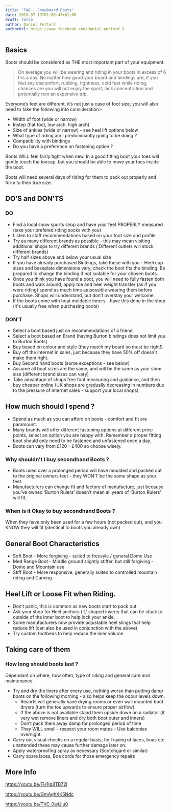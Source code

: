 ```yaml
---
title: "FAQ - Snowboard Boots"
date: 2018-07-13T01:00:43+01:00
draft: false
author: Daniel Petford
authorUrl: https://www.facebook.com/daniel.petford.3
---
```


## Basics

Boots should be considered as THE most important part of your equipment. 

> On average you will be wearing and riding in your boots in excess of 6 hrs a day. No matter how good your board and bindings are, if you feel any discomfort, rubbing, tightness, cold feet while riding, chances are you will not enjoy the sport, lack concentration and potentially ruin an expensive trip. 

Everyone’s feet are different, it’s not just a case of foot size, you will also need to take the following into consideration:-

- Width of foot (wide or narrow)
- Instep (flat foot, low arch, high arch)
- Size of ankles (wide or narrow) - see heel lift options below
- What type of riding am I predominantly going to be doing ?
- Compatibility with bindings
- Do you have a preference on fastening option ? 

Boots WILL feel fairly tight when new. In a good fitting boot your toes will gently touch the toecap, but you should be able to move your toes inside the boot. 

Boots will need several days of riding for them to pack out properly and form to their true size.

## DO’S and DON’TS
### DO 
- Find a local snow sports shop and have your feet PROPERLY measured (take your prefered riding socks with you)
- Listen to staff recommendations based on your foot size and profile
- Try as many different brands as possible - this may mean visiting additional shops to try different brands ( Different outlets will stock different brands)
- Try half sizes above and below your usual size
- If you have already purchased Bindings, take these with you - Heel cup sizes and baseplate dimensions vary, check the boot fits the binding. Be prepared to change the binding if not suitable for your chosen boots.
- Once you think you have found a boot, you will need to fully fasten both boots and walk around, apply toe and heel weight transfer (as if you were riding) spend as much time as possible wearing them before purchase. Shops will understand, but don’t overstay your welcome.
- If the boots come with heat moldable inners - have this done in the shop (it's usually free when purchasing boots)

### DON’T
- Select a boot based just on recommendations of a friend
- Select a boot based on Brand (having Burton bindings does not limit you to Burton Boots)
- Buy based on colour and style (they match my board so must be right!)
- Buy off the internet in sales, just because they have 50% off doesn't make them right.
- Buy Second hand boots (some exceptions - see below)
- Assume all boot sizes are the same, and will be the same as your shoe size (different brand sizes can vary)
- Take advantage of shops free foot measuring and guidance, and then buy cheaper online (UK shops are gradually decreasing in numbers due to the pressure of internet sales - support your local shops)
	
## How much should I spend ?
- Spend as much as you can afford on boots - comfort and fit are paramount.
- Many brands will offer different fastening options at different price points, select an option you are happy with. Remember a proper fitting boot should only need to be fastened and unfastened once a day. 
- Boots can vary from £120 - £400 so choose wisely.

### Why shouldn't I buy secondhand Boots ?
- Boots used over a prolonged period  will have moulded and packed out to the original owners feet - they WON’T be the same shape as your feet.
- Manufacturers can change fit and factory of manufacture, just because you've owned ‘Burton Rulers’ doesn’t mean all years of ‘Burton Rulers’ will fit.   

### When is it Okay to buy secondhand Boots ?
When they have only been used for a few hours (not packed out), and you KNOW they will fit (identical to boots you already own)

## General Boot Characteristics
- Soft Boot - More forgiving - suited to freesyle / general Dome Use
- Med Range Boot - Middle ground slightly stiffer, but still forgiving - Dome and Mountain use
- Stiff Boot - More responsive, generally suited to controlled mountain riding and Carving

## Heel Lift or Loose Fit when Riding.
- Don’t panic, this is common as new boots start to pack out.
- Ask your shop for Heel anchors (‘L’ shaped inserts that can be stuck to outside of the inner boot to help lock your ankle. 
- Some manufacturers now provide adjustable heel slings that help reduce lift (can also be used in conjunction with the above) 
- Try custom footbeds to help reduce the liner volume

## Taking care of them
### How long should boots last ?
Dependant on where, how often, type of riding and general care and maintenance.

- Try and dry the liners after every use, nothing worse than putting damp boots on the following morning - also helps keep the odour levels down.
    - Resorts will generally have drying rooms or even wall mounted boot dryers (turn the toe upwards to ensure proper airflow)
    - If the above is not available stand them upside down on a radiator (if very wet remove liners and dry both boot outer and inners)
    - Don’t pack them away damp for prolonged period of time
    - They WILL smell - respect your room mates - Use balconies overnight.
- Carry out visual checks on a regular basis, for fraying of laces, boas etc. unattended these may cause further damage later on.
- Apply waterproofing spray as necessary (Scotchgard or similar)
- Carry spare laces, Boa cords for those emergency repairs

## More Info

https://youtu.be/FH1Ig8TB72I

https://youtu.be/GmAghXK5Ndc

https://youtu.be/TVC_0wiJlu0

